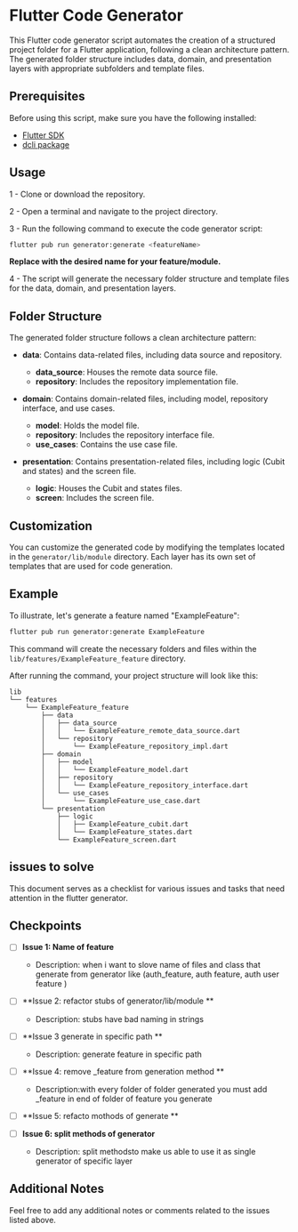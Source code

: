 # Flutter Code Generator

This Flutter code generator script automates the creation of a structured project folder for a Flutter application, following a clean architecture pattern. The generated folder structure includes data, domain, and presentation layers with appropriate subfolders and template files.

## Prerequisites

Before using this script, make sure you have the following installed:

- [Flutter SDK](https://docs.flutter.dev/get-started/install)
- [dcli package](https://pub.dev/packages/dcli)

## Usage

 1 - Clone or download the repository.

 2 - Open a terminal and navigate to the project directory.

 3 - Run the following command to execute the code generator script:

```bash
flutter pub run generator:generate <featureName>
```

 **Replace <featureName> with the desired name for your feature/module.**

4 - The script will generate the necessary folder structure and template files for the data, domain, and presentation layers.

## Folder Structure

The generated folder structure follows a clean architecture pattern:

- **data**: Contains data-related files, including data source and repository.
  - **data_source**: Houses the remote data source file.
  - **repository**: Includes the repository implementation file.

- **domain**: Contains domain-related files, including model, repository interface, and use cases.
  - **model**: Holds the model file.
  - **repository**: Includes the repository interface file.
  - **use_cases**: Contains the use case file.

- **presentation**: Contains presentation-related files, including logic (Cubit and states) and the screen file.
  - **logic**: Houses the Cubit and states files.
  - **screen**: Includes the screen file.

## Customization

You can customize the generated code by modifying the templates located in the `generator/lib/module` directory. Each layer has its own set of templates that are used for code generation.

## Example

To illustrate, let's generate a feature named "ExampleFeature":

```bash
flutter pub run generator:generate ExampleFeature
```
This command will create the necessary folders and files within the `lib/features/ExampleFeature_feature` directory.

After running the command, your project structure will look like this:

```plaintext
lib
└── features
    └── ExampleFeature_feature
        ├── data
        │   ├── data_source
        │   │   └── ExampleFeature_remote_data_source.dart
        │   └── repository
        │       └── ExampleFeature_repository_impl.dart
        ├── domain
        │   ├── model
        │   │   └── ExampleFeature_model.dart
        │   ├── repository
        │   │   └── ExampleFeature_repository_interface.dart
        │   └── use_cases
        │       └── ExampleFeature_use_case.dart
        └── presentation
            ├── logic
            │   ├── ExampleFeature_cubit.dart
            │   └── ExampleFeature_states.dart
            └── ExampleFeature_screen.dart
```

## issues to solve
This document serves as a checklist for various issues and tasks that need attention in the flutter generator.

## Checkpoints

- [ ] **Issue 1: Name of feature**
  - Description: when i want to slove name of files and class that generate from generator like (auth_feature, auth feature, auth user feature )

- [ ] **Issue 2: refactor stubs of generator/lib/module **
  - Description: stubs have bad naming in strings

- [ ] **Issue 3  generate in specific path **
  - Description: generate feature in specific path

- [ ] **Issue 4: remove _feature from generation method **
  - Description:with every folder of folder generated you must add _feature in end of folder of feature you generate
- [ ] **Issue 5: refacto mothods of generate **

- [ ] **Issue 6: split methods of generator**
  - Description: split methodsto make us able to use it as single generator of specific layer

## Additional Notes

Feel free to add any additional notes or comments related to the issues listed above.


